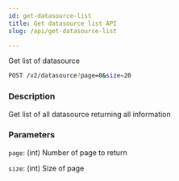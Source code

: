 ```yaml
---
id: get-datasource-list
title: Get datasource list API
slug: /api/get-datasource-list

---
```


Get list of datasource

```bash
POST /v2/datasource?page=0&size=20
```

### Description

Get list of all datasource returning all information

### Parameters

`page`: (int) Number of page to return

`size`: (int) Size of page
